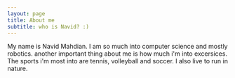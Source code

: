 ```yaml
---
layout: page
title: About me
subtitle: who is Navid? :)
---
```


My name is Navid Mahdian.
I am so much into computer science and mostly robotics.
another important thing about me is how much i'm into excersices.
The sports i'm most into are tennis, volleyball and soccer.
I also live to run in nature.
